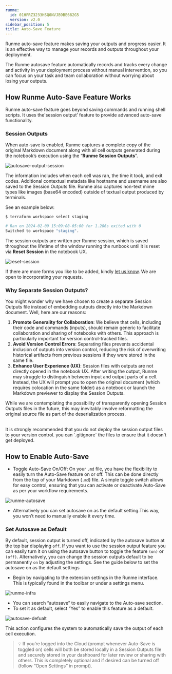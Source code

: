 ```yaml
---
runme:
  id: 01HFRZ3233HSQ0NVJB9BE682G5
  version: v2.0
sidebar_position: 5
title: Auto-Save Feature
---
```


Runme auto-save feature makes saving your outputs and progress easier. It is an effective way to manage your records and outputs throughout your deployment.

The Runme autosave feature automatically records and tracks every change and activity in your deployment process without manual intervention, so you can focus on your task and team collaboration without worrying about losing your outputs.

## **How Runme Auto-Save Feature Works**

Runme auto-save feature goes beyond saving commands and running shell scripts. It uses the'session output’ feature to provide advanced auto-save functionality.

### Session Outputs

When auto-save is enabled, Runme captures a complete copy of the original Markdown document along with all cell outputs generated during the notebook’s execution using the  “**Runme Session Outputs**”.

![autosave-output-session](../../static/img/Autosave-output.png)

The information includes when each cell was ran, the time it took, and exit codes. Additional contextual metadata like hostname and username are also saved to the Session Outputs file. Runme also captures non-text mime types like images (base64 encoded) outside of textual output produced by terminals.

See an example below:

```sh {"id":"01HPGQH3SV6HM949W7RHC4P563"}
$ terraform workspace select staging

# Ran on 2024-02-09 15:09:08-05:00 for 1.286s exited with 0
Switched to workspace "staging".
```

The session outputs are written per Runme session, which is saved throughout the lifetime of the window running the runbook until it is reset via **Reset Session** in the notebook UX.

![reset-session](../../static/img/auto-save-reset-session.png)

If there are more forms you like to be added, kindly [let us know](https://github.com/stateful/runme/issues/new). We are open to incorporating your requests.

### Why Separate Session Outputs?

You might wonder why we have chosen to create a separate Session Outputs file instead of embedding outputs directly into the Markdown document. Well, here are our reasons:

1. **Promote Generality for Collaboration**: We believe that cells, including their code and commands (inputs), should remain generic to facilitate collaboration and sharing of notebooks with others. This approach is particularly important for version control-tracked files.
2. **Avoid Version Control Errors**: Separating files prevents accidental inclusion of outputs into version control, reducing the risk of overwriting historical artifacts from previous sessions if they were stored in the same file.
3. **Enhance User Experience (UX)**: Session files with outputs are not directly opened in the notebook UX. After writing the output, Runme may struggle to distinguish between input and output parts of a cell. Instead, the UX will prompt you to open the original document (which requires colocation in the same folder) as a notebook or launch the Markdown previewer to display the Session Outputs.

While we are contemplating the possibility of transparently opening Session Outputs files in the future, this may inevitably involve reformatting the original source file as part of the deserialization process.

<br />
<Infobox type="sidenote" title="Session Outputs">
It is strongly recommended that you do not deploy the session output files to your version control. you can `.gitignore` the files to ensure that it doesn't get deployed.
</Infobox>

## **How to Enable Auto-Save**

- Toggle Auto-Save On/Off: On your `.md` file, you have the flexibility to easily turn the Auto-Save feature on or off. This can be done directly from the top of your Markdown (`.md`) file. A simple toggle switch allows for easy control, ensuring that you can activate or deactivate Auto-Save as per your workflow requirements.

![runme-autosave](../../static/img/runme-autosave.png)

- Alternatively you can set autosave on as the default setting.This way, you won’t need to manually enable it every time.

### Set Autosave as Default

By default, session output is turned off, indicated by the autosave button at the top bar displaying `off`. If you want to use the session output feature you can easily turn it on using the autosave button to toggle the feature `(on)` or `(off)`. Alternatively, you can change the session outputs default to be permanently `on` by adjusting the settings. See the guide below to set the autosave on as the default settings

- Begin by navigating to the extension settings in the Runme interface. This is typically found in the toolbar or under a settings menu.

![runme-infra](../../static/img/runme-infra.png)

- You can search “autosave” to easily navigate to the Auto-save section.
- To set it as default, select “Yes” to enable this feature as a default.

![autosave-defualt](../../static/img/runme-set-autosave-default.png)

This action configures the system to automatically save the output of each cell execution.

> 💡 If you’re logged into the Cloud (prompt whenever Auto-Save is toggled on) cells will both be stored locally in a Session Outputs file and securely stored in your dashboard for later review or sharing with others. This is completely optional and if desired can be turned off (follow “Open Settings” in prompt).



